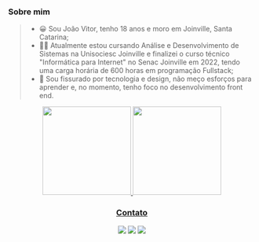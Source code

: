 

### Sobre mim
>- 😀 Sou João Vitor, tenho 18 anos e moro em Joinville, Santa Catarina;
>- 👨‍💻 Atualmente estou cursando Análise e Desenvolvimento de Sistemas na Unisociesc Joinville e finalizei o curso técnico "Informática para Internet" no Senac Joinville em 2022, tendo uma carga horária de 600 horas em programação Fullstack;
>- 🖤 Sou fissurado por tecnologia e design, não meço esforços para aprender e, no momento, tenho foco no desenvolvimento front end.

<div align="center">
  <a href="https://github.com/jxaovito">
  <img height="180em" src="https://github-readme-stats.vercel.app/api?username=jxaovito&show_icons=true&theme=light&include_all_commits=true&count_private=true"/>
  <img height="180em" src="https://github-readme-stats.vercel.app/api/top-langs/?username=jxaovito&layout=compact&langs_count=7&theme=light"/>
</div>

<div align="center">
  <h3>Contato</h3>
  <a href = "mailto:joaovitorvieiradeborba@gmail.com"><img src="https://img.shields.io/badge/-Gmail-%23333?style=for-the-badge&logo=gmail&logoColor=white"         target="_blank"></a>
  <a href="https://www.linkedin.com/in/jxaovito/" target="_blank"><img src="https://img.shields.io/badge/-LinkedIn-%230077B5?style=for-the-badge&logo=linkedin&logoColor=white" target="_blank"></a> 
  <a href="https://instagram.com/jxaovito" target="_blank"><img src="https://img.shields.io/badge/-Instagram-%23E4405F?style=for-the-badge&logo=instagram&logoColor=white" target="_blank"></a>
</div>




<!--
**jxaovito/jxaovito** is a ✨ _special_ ✨ repository because its `README.md` (this file) appears on your GitHub profile.

Here are some ideas to get you started:

- 🔭 I’m currently working on ...
- 🌱 I’m currently learning ...
- 👯 I’m looking to collaborate on ...
- 🤔 I’m looking for help with ...
- 💬 Ask me about ...
- 📫 How to reach me: ...
- 😄 Pronouns: ...
- ⚡ Fun fact: ...
-->
